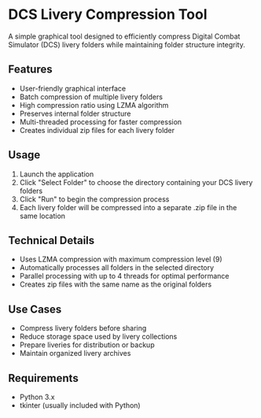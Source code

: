 # DCS Livery Compression Tool

A simple graphical tool designed to efficiently compress Digital Combat Simulator (DCS) livery folders while maintaining folder structure integrity.

## Features

- User-friendly graphical interface
- Batch compression of multiple livery folders
- High compression ratio using LZMA algorithm
- Preserves internal folder structure
- Multi-threaded processing for faster compression
- Creates individual zip files for each livery folder

## Usage

1. Launch the application
2. Click "Select Folder" to choose the directory containing your DCS livery folders
3. Click "Run" to begin the compression process
4. Each livery folder will be compressed into a separate .zip file in the same location

## Technical Details

- Uses LZMA compression with maximum compression level (9)
- Automatically processes all folders in the selected directory
- Parallel processing with up to 4 threads for optimal performance
- Creates zip files with the same name as the original folders

## Use Cases

- Compress livery folders before sharing
- Reduce storage space used by livery collections
- Prepare liveries for distribution or backup
- Maintain organized livery archives

## Requirements

- Python 3.x
- tkinter (usually included with Python)
